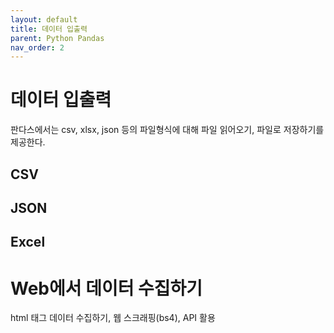 ```yaml
---
layout: default
title: 데이터 입출력
parent: Python Pandas
nav_order: 2
---
```


# 데이터 입출력

판다스에서는 csv, xlsx, json 등의 파일형식에 대해 파일 읽어오기, 파일로 저장하기를 제공한다. <br>

## CSV

## JSON

## Excel

# Web에서 데이터 수집하기

html <table> 태그 데이터 수집하기, 웹 스크래핑(bs4), API 활용
